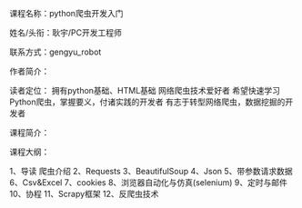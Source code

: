 课程名称：python爬虫开发入门

姓名/头衔：耿宇/PC开发工程师

联系方式：gengyu_robot

作者简介：

读者定位：
拥有python基础、HTML基础
网络爬虫技术爱好者
希望快速学习 Python爬虫，掌握要义，付诸实践的开发者
有志于转型网络爬虫，数据挖掘的开发者

课程简介：

课程大纲：

1、导读 爬虫介绍
2、Requests
3、BeautifulSoup
4、Json
5、带参数请求数据
6、Csv&Excel
7、cookies
8、浏览器自动化与仿真(selenium)
9、定时与邮件
10、协程
11、Scrapy框架
12、反爬虫技术
